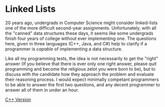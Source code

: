 # Linked Lists
20 years ago, undergrads in Computer Science might consider linked-lists one of the more difficult second-year assignments.   Unfortunately, with all the "canned" data structures these days, it seems like
some undergrads finish four years of college without ever implementing one.   The questions here, given in three languages (C++, Java, and C#) help to clarify if a programmer is *capable* of implementing
a data structure.

Like all my programming tests, the idea is not necessarily to get the "right" answer (If you believe that there is ever only one right answer, please quit programming and become the religious zelot you
were born to be), but to discuss with the candidate how they approach the problem and evaluate their reasoning process.  I would expect minimally competant programmers to be able to answer the first two
questions, and any decent programmer to answer all of them in under an hour.

[C++ Version](C-plus-plus/LinkedLists/readme.md)